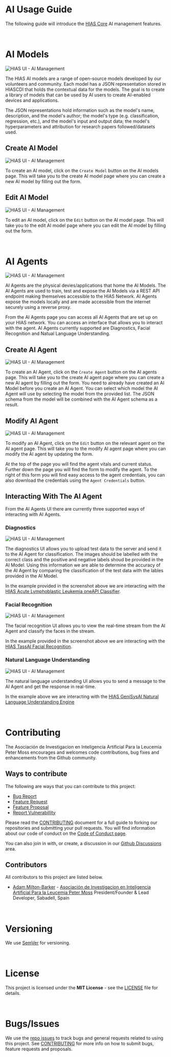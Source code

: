 # AI Usage Guide

The following guide will introduce the [HIAS Core](https://github.com/aiial/hias-core " HIAS Core") AI management features.

&nbsp;

# AI Models
![HIAS UI - AI Management](../../img/hias-ui-ai-models.jpg)

The HIAS AI models are a range of open-source models developed by our volunteers and community. Each model has a JSON representation stored in HIASCDI that holds the contextual data for the models. The goal is to create a library of models that can be used by AI users to create AI-enabled devices and applications.

The JSON representations hold information such as the model's name, description, and the model's author; the model's type (e.g. classification, regression, etc.), and the model's input and output data; the model's hyperparameters and attribution for research papers followed/datasets used.

## Create AI Model
![HIAS UI - AI Management](../../img/hias-ui-ai-models-create.jpg)

To create an AI model, click on the `Create Model` button on the AI models page. This will take you to the create AI model page where you can create a new AI model by filling out the form.

## Edit AI Model
![HIAS UI - AI Management](../../img/hias-ui-ai-models-edit.jpg)

To edit an AI model, click on the `Edit` button on the AI model page. This will take you to the edit AI model page where you can edit the AI model by filling out the form.

&nbsp;

# AI Agents
![HIAS UI - AI Management](../../img/hias-ui-ai-agents.jpg)

AI Agents are the physical devies/applications that home the AI Models. The AI Agents are used to train, test and expose the AI Models via a REST API endpoint making themselves accessible to the HIAS Network. AI Agents expose the models locally and are made accessible from the internet securely using a reverse proxy.

From the AI Agents page you can access all AI Agents that are set up on your HIAS network. You can access an interface that allows you to interact with the agent. AI Agents currently supported are Diagnostics, Facial Recognition and Natual Language Understanding.

## Create AI Agent
![HIAS UI - AI Management](../../img/hias-ui-ai-agents-create.jpg)

To create an AI Agent, click on the `Create Agent` button on the AI agents page. This will take you to the create AI agent page where you can create a new AI agent by filling out the form. You need to already have created an AI Model before you create an AI Agent. You can select which model the AI Agent will use by selecting the model from the provided list. The JSON schema from the model will be combined with the AI Agent schema as a result.

## Modify AI Agent
![HIAS UI - AI Management](../../img/hias-ui-ai-agents-modify.jpg)

To modify an AI Agent, click on the `Edit` button on the relevant agent on the AI agent page. This will take you to the modify AI agent page where you can modify the AI agent by updating the form.

At the top of the page you will find the agent vitals and current status. Further down the page you will find the form to modify the agent. To the right of this form you will find easy access to the agent credentials, you can also download the credentials using the `Agent Credentials` button.

## Interacting With The AI Agent

From the AI Agents UI there are currently three supported ways of interacting with AI Agents.

### Diagnostics
![HIAS UI - AI Management](../../img/hias-ui-ai-agents-diagnosis.jpg)

The diagnostics UI allows you to upload test data to the server and send it to the AI Agent for classification. The images should be labelled with the correct class and the positive and negative labels shoud be provided in the AI Model. Using this information we are able to determine the accuracy of the AI Agent by comparing the classification of the test data with the lables provided in the AI Model.

In the example provided in the screenshot above we are interacting with the [HIAS Acute Lymphoblastic Leukemia oneAPI Classifier](https://github.com/aiial/hias-all-oneapi-classifier " HIAS Acute Lymphoblastic Leukemia oneAPI Classifier").

### Facial Recognition
![HIAS UI - AI Management](../../img/hias-ui-ai-agents-facial-recognition.jpg)

The facial recognition UI allows you to view the real-time stream from the AI Agent and classify the faces in the stream.

In the example provided in the screenshot above we are interacting with the [HIAS TassAI Facial Recognition](https://github.com/aiial/hias-tassai-facial-recognition " HIAS TassAI Facial Recognition").

### Natural Language Understanding
![HIAS UI - AI Management](../../img/hias-ui-ai-agents-natural-language-understanding.jpg)

The natural language understanding UI allows you to send a message to the AI Agent and get the response in real-time.

In the example above we are interacting with the [HIAS GeniSysAI Natural Language Understanding Engine](https://github.com/aiial/hias-genisysai-nlu-engine/)

&nbsp;

# Contributing
The Asociación de Investigacion en Inteligencia Artificial Para la Leucemia Peter Moss encourages and welcomes code contributions, bug fixes and enhancements from the Github community.

## Ways to contribute

The following are ways that you can contribute to this project:

- [Bug Report](https://github.com/aiial/hias-core/issues/new?assignees=&labels=&template=bug_report.md&title=)
- [Feature Request](https://github.com/aiial/hias-core/issues/new?assignees=&labels=&template=feature_request.md&title=)
- [Feature Proposal](https://github.com/aiial/hias-core/issues/new?assignees=&labels=&template=feature-proposal.md&title=)
- [Report Vulnerabillity](https://github.com/aiial/hias-core/issues/new?assignees=&labels=&template=report-a-vulnerability.md&title=)

Please read the [CONTRIBUTING](https://github.com/aiial/hias-core/blob/master/CONTRIBUTING.md "CONTRIBUTING") document for a full guide to forking our repositories and submitting your pull requests. You will find information about our code of conduct on the [Code of Conduct page](https://github.com/aiial/hias-core/blob/master/CODE-OF-CONDUCT.md "Code of Conduct page").

You can also join in with, or create, a discussion in our [Github Discussions](https://github.com/aiial/HIASHDI/discussions) area.

## Contributors

All contributors to this project are listed below.

- [Adam Milton-Barker](https://www.leukemiaairesearch.com/association/volunteers/adam-milton-barker "Adam Milton-Barker") - [Asociación de Investigacion en Inteligencia Artificial Para la Leucemia Peter Moss](https://www.leukemiaresearchassociation.ai "Asociación de Investigacion en Inteligencia Artificial Para la Leucemia Peter Moss") President/Founder & Lead Developer, Sabadell, Spain

&nbsp;

# Versioning
We use [SemVer](https://semver.org/) for versioning.

&nbsp;

# License
This project is licensed under the **MIT License** - see the [LICENSE](https://github.com/aiial/hias-core/blob/master/LICENSE "LICENSE") file for details.

&nbsp;

# Bugs/Issues
We use the [repo issues](https://github.com/aiial/hias-core/issues "repo issues") to track bugs and general requests related to using this project. See [CONTRIBUTING](https://github.com/aiial/hias-core/blob/master/CONTRIBUTING.md "CONTRIBUTING") for more info on how to submit bugs, feature requests and proposals.